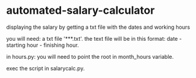 # automated-salary-calculator
displaying the salary by getting a txt file with the dates and working hours

you will need:
a txt file '***.txt'.
the text file will be in this format:
date - starting hour - finishing hour.

in hours.py:
you will need to point the root in month_hours variable.

exec the script in salarycalc.py.
